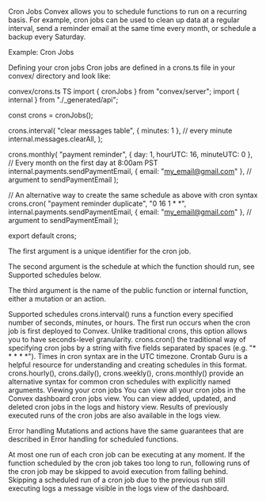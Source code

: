 Cron Jobs
Convex allows you to schedule functions to run on a recurring basis. For example, cron jobs can be used to clean up data at a regular interval, send a reminder email at the same time every month, or schedule a backup every Saturday.

Example: Cron Jobs

Defining your cron jobs
Cron jobs are defined in a crons.ts file in your convex/ directory and look like:

convex/crons.ts
TS
import { cronJobs } from "convex/server";
import { internal } from "./_generated/api";

const crons = cronJobs();

crons.interval(
  "clear messages table",
  { minutes: 1 }, // every minute
  internal.messages.clearAll,
);

crons.monthly(
  "payment reminder",
  { day: 1, hourUTC: 16, minuteUTC: 0 }, // Every month on the first day at 8:00am PST
  internal.payments.sendPaymentEmail,
  { email: "my_email@gmail.com" }, // argument to sendPaymentEmail
);

// An alternative way to create the same schedule as above with cron syntax
crons.cron(
  "payment reminder duplicate",
  "0 16 1 * *",
  internal.payments.sendPaymentEmail,
  { email: "my_email@gmail.com" }, // argument to sendPaymentEmail
);

export default crons;

The first argument is a unique identifier for the cron job.

The second argument is the schedule at which the function should run, see Supported schedules below.

The third argument is the name of the public function or internal function, either a mutation or an action.

Supported schedules
crons.interval() runs a function every specified number of seconds, minutes, or hours. The first run occurs when the cron job is first deployed to Convex. Unlike traditional crons, this option allows you to have seconds-level granularity.
crons.cron() the traditional way of specifying cron jobs by a string with five fields separated by spaces (e.g. "* * * * *"). Times in cron syntax are in the UTC timezone. Crontab Guru is a helpful resource for understanding and creating schedules in this format.
crons.hourly(), crons.daily(), crons.weekly(), crons.monthly() provide an alternative syntax for common cron schedules with explicitly named arguments.
Viewing your cron jobs
You can view all your cron jobs in the Convex dashboard cron jobs view. You can view added, updated, and deleted cron jobs in the logs and history view. Results of previously executed runs of the cron jobs are also available in the logs view.

Error handling
Mutations and actions have the same guarantees that are described in Error handling for scheduled functions.

At most one run of each cron job can be executing at any moment. If the function scheduled by the cron job takes too long to run, following runs of the cron job may be skipped to avoid execution from falling behind. Skipping a scheduled run of a cron job due to the previous run still executing logs a message visible in the logs view of the dashboard.